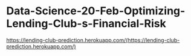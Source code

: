 # Data-Science-20-Feb-Optimizing-Lending-Club-s-Financial-Risk
https://lending-club-prediction.herokuapp.com/(https://lending-club-prediction.herokuapp.com/)
